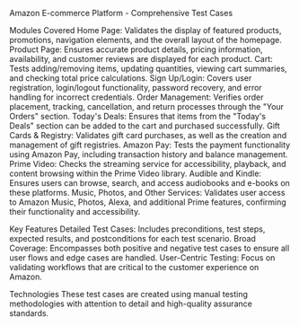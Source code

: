 Amazon E-commerce Platform - Comprehensive Test Cases

Modules Covered
Home Page: Validates the display of featured products, promotions, navigation elements, and the overall layout of the homepage.
Product Page: Ensures accurate product details, pricing information, availability, and customer reviews are displayed for each product.
Cart: Tests adding/removing items, updating quantities, viewing cart summaries, and checking total price calculations.
Sign Up/Login: Covers user registration, login/logout functionality, password recovery, and error handling for incorrect credentials.
Order Management: Verifies order placement, tracking, cancellation, and return processes through the "Your Orders" section.
Today's Deals: Ensures that items from the "Today's Deals" section can be added to the cart and purchased successfully.
Gift Cards & Registry: Validates gift card purchases, as well as the creation and management of gift registries.
Amazon Pay: Tests the payment functionality using Amazon Pay, including transaction history and balance management.
Prime Video: Checks the streaming service for accessibility, playback, and content browsing within the Prime Video library.
Audible and Kindle: Ensures users can browse, search, and access audiobooks and e-books on these platforms.
Music, Photos, and Other Services: Validates user access to Amazon Music, Photos, Alexa, and additional Prime features, confirming their functionality and accessibility.

Key Features
Detailed Test Cases: Includes preconditions, test steps, expected results, and postconditions for each test scenario.
Broad Coverage: Encompasses both positive and negative test cases to ensure all user flows and edge cases are handled.
User-Centric Testing: Focus on validating workflows that are critical to the customer experience on Amazon.

Technologies
These test cases are created using manual testing methodologies with attention to detail and high-quality assurance standards.
